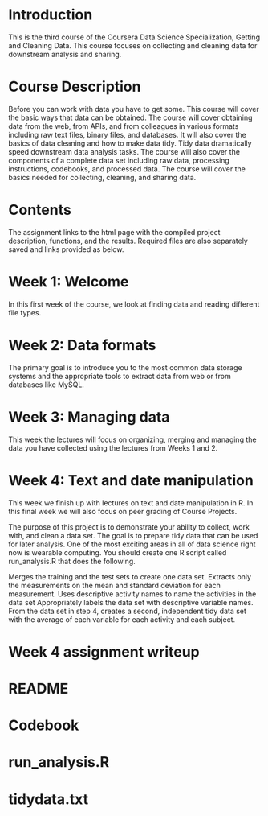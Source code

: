 # Introduction

This is the third course of the Coursera Data Science Specialization, Getting and Cleaning Data. This course focuses on collecting and cleaning data for downstream analysis and sharing.

# Course Description

Before you can work with data you have to get some. This course will cover the basic ways that data can be obtained. The course will cover obtaining data from the web, from APIs, and from colleagues in various formats including raw text files, binary files, and databases. It will also cover the basics of data cleaning and how to make data tidy. Tidy data dramatically speed downstream data analysis tasks. The course will also cover the components of a complete data set including raw data, processing instructions, codebooks, and processed data. The course will cover the basics needed for collecting, cleaning, and sharing data.

# Contents

The assignment links to the html page with the compiled project description, functions, and the results. Required files are also separately saved and links provided as below.

# Week 1: Welcome
In this first week of the course, we look at finding data and reading different file types.


# Week 2: Data formats
The primary goal is to introduce you to the most common data storage systems and the appropriate tools to extract data from web or from databases like MySQL.


# Week 3: Managing data
This week the lectures will focus on organizing, merging and managing the data you have collected using the lectures from Weeks 1 and 2.


# Week 4: Text and date manipulation
This week we finish up with lectures on text and date manipulation in R. In this final week we will also focus on peer grading of Course Projects.


The purpose of this project is to demonstrate your ability to collect, work with, and clean a data set. The goal is to prepare tidy data that can be used for later analysis. One of the most exciting areas in all of data science right now is wearable computing. You should create one R script called run_analysis.R that does the following.

Merges the training and the test sets to create one data set.
Extracts only the measurements on the mean and standard deviation for each measurement.
Uses descriptive activity names to name the activities in the data set
Appropriately labels the data set with descriptive variable names.
From the data set in step 4, creates a second, independent tidy data set with the average of each variable for each activity and each subject.

# Week 4 assignment writeup
# README
# Codebook
# run_analysis.R
# tidydata.txt
